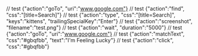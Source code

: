 // test {"action":"goTo", "uri":"www.google.com"}
// test {"action":"find", "css":"[title=Search]"}
// test {"action":"type", "css":"[title=Search]", "keys":"kittens", "trailingSpecialKey":"Enter"}
// test {"action":"screenshot", "filename":"test.png"}
// test {"action":"wait", "duration":"5000"}
// test {"action":"goTo", "uri":"www.google.com"}
// test {"action":"matchText", "css":"#gbqfbb", "text":"I'm Feeling Lucky"}
// test {"action":"click", "css":"#gbqfbb"}
